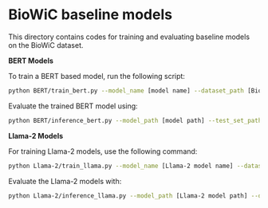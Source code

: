 # BioWiC baseline models 

This directory contains codes for training and evaluating baseline models on the BioWiC dataset.


**BERT Models**

To train a BERT based model, run the following script:

   ```bash
python BERT/train_bert.py --model_name [model name] --dataset_path [BioWiC dataset path] --num_epochs [number of epochs] --train_batch_size [batch size] --model_save_path [save directory]
   ```
Evaluate the trained BERT model using:
   ```bash
python BERT/inference_bert.py --model_path [model path] --test_set_path [BioWiC test set path]
   ```

**Llama-2 Models**

For training Llama-2 models, use the following command:

   ```bash
python Llama-2/train_llama.py --model_name [Llama-2 model name] --dataset_name [training set path] --val_dataset_name [BioWiC dev set path] --num_train_epochs [number of epochs] --use_auth_token [Huggingface token]
   ```

Evaluate the Llama-2 models with:
   ```bash
python Llama-2/inference_llama.py --model_path [Llama-2 model path] --data_address [BioWiC test set path] --access_token [Huggingface token]
   ```


